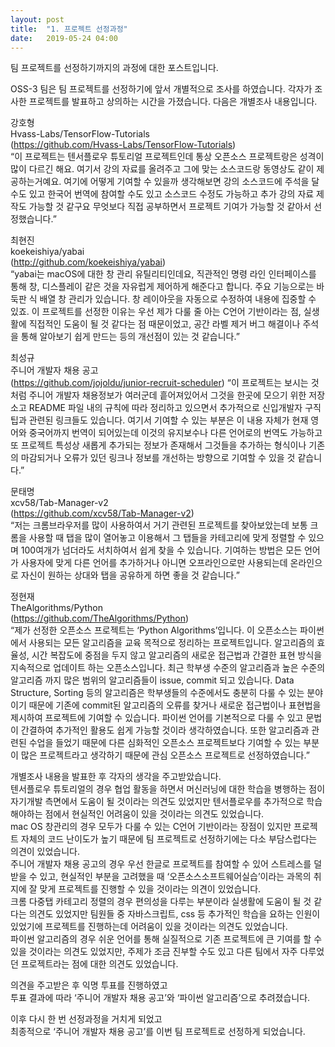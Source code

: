 ```yaml
---
layout: post
title:  "1. 프로젝트 선정과정"
date:   2019-05-24 04:00
---
```

팀 프로젝트를 선정하기까지의 과정에 대한 포스트입니다.

OSS-3 팀은 팀 프로젝트를 선정하기에 앞서 개별적으로 조사를 하였습니다.
각자가 조사한 프로젝트를 발표하고 상의하는 시간을 가졌습니다.
다음은 개별조사 내용입니다.

강호형   
Hvass-Labs/TensorFlow-Tutorials   
(https://github.com/Hvass-Labs/TensorFlow-Tutorials)   
“이 프로젝트는 텐서플로우 튜토리얼 프로젝트인데 통상 오픈소스 프로젝트랑은 성격이 많이 다르긴 해요. 여기서 강의 자료를 올려주고 그에 맞는 소스코드랑 동영상도 같이 제공하는거예요. 여기에 어떻게 기여할 수 있을까 생각해보면 강의 소스코드에 주석을 달 수도 있고 한국어 번역에 참여할 수도 있고 소스코드 수정도 가능하고 추가 강의 자료 제작도 가능할 것 같구요 무엇보다 직접 공부하면서 프로젝트 기여가 가능할 것 같아서 선정했습니다.”

최현진   
koekeishiya/yabai   
(http://github.com/koekeishiya/yabai)   
“yabai는 macOS에 대한 창 관리 유틸리티인데요, 직관적인 명령 라인 인터페이스를 통해 창, 디스플레이 같은 것을 자유럽게 제어하게 해준다고 합니다. 주요 기능으로는 바둑판 식 배열 창 관리가 있습니다. 창 레이아웃을 자동으로 수정하여 내용에 집중할 수 있죠. 이 프로젝트를 선정한 이유는 우선 제가 다룰 줄 아는 C언어 기반이라는 점, 실생활에 직접적인 도움이 될 것 같다는 점 때문이었고, 공간 라벨 제거 버그 해결이나 주석을 통해 알아보기 쉽게 만드는 등의 개선점이 있는 것 같습니다.”

최성규   
주니어 개발자 채용 공고   
(https://github.com/jojoldu/junior-recruit-scheduler)
“이 프로젝트는 보시는 것처럼 주니어 개발자 채용정보가 여러군데 흩어져있어서 그것을 한곳에 모으기 위한 저장소고 README 파일 내의 규칙에 따라 정리하고 있으면서 추가적으로 신입개발자 구직 팁과 관련된 링크들도 있습니다. 여기서 기여할 수 있는 부분은 이 내용 자체가 현재 영어와 중국어까지 번역이 되어있는데 이것의 유지보수나 다른 언어로의 번역도 가능하고 또 프로젝트 특성상 새롭게 추가되는 정보가 존재해서 그것들을 추가하는 형식이나 기존의 마감되거나 오류가 있던 링크나 정보를 개선하는 방향으로 기여할 수 있을 것 같습니다.”

문태명   
xcv58/Tab-Manager-v2   
(https://github.com/xcv58/Tab-Manager-v2)   
“저는 크롬브라우저를 많이 사용하여서 거기 관련된 프로젝트를 찾아보았는데 보통 크롬을 사용할 때 탭을 많이 열어놓고 이용해서 그 탭들을 카테고리에 맞게 정렬할 수 있으며 100여개가 넘더라도 서치하여서 쉽게 찾을 수 있습니다. 기여하는 방법은 모든 언어가 사용자에 맞게 다른 언어를 추가하거나 아니면 오프라인으로만 사용되는데 온라인으로 자신이 원하는 상대와 탭을 공유하게 하면 좋을 것 같습니다.”

정현재   
TheAlgorithms/Python   
(https://github.com/TheAlgorithms/Python)   
“제가 선정한 오픈소스 프로젝트는 ‘Python Algorithms’입니다. 이 오픈소스는 파이썬에서 사용되는 모든 알고리즘을 교육 목적으로 정리하는 프로젝트입니다. 알고리즘의 효율성, 시간 복잡도에 중점을 두지 않고 알고리즘의 새로운 접근법과 간결한 표현 방식을 지속적으로 업데이트 하는 오픈소스입니다. 최근 학부생 수준의 알고리즘과 높은 수준의 알고리즘 까지 많은 범위의 알고리즘들이 issue, commit 되고 있습니다. Data Structure, Sorting 등의 알고리즘은 학부생들의 수준에서도 충분히 다룰 수 있는 분야이기 때문에 기존에 commit된 알고리즘의 오류를 찾거나 새로운 접근법이나 표현법을 제시하여 프로젝트에 기여할 수 있습니다. 파이썬 언어를 기본적으로 다룰 수 있고 문법이 간결하여 추가적인 활용도 쉽게 가능할 것이라 생각하였습니다. 또한 알고리즘과 관련된 수업을 들었기 때문에 다른 심화적인 오픈소스 프로젝트보다 기여할 수 있는 부분이 많은 프로젝트라고 생각하기 때문에 관심 오픈소스 프로젝트로 선정하였습니다.”

개별조사 내용을 발표한 후 각자의 생각을 주고받았습니다.   
텐서플로우 튜토리얼의 경우 
협업 활동을 하면서 머신러닝에 대한 학습을 병행하는 점이 자기개발 측면에서 도움이 될 것이라는 의견도 있었지만 텐서플로우를 추가적으로 학습해야하는 점에서 현실적인 어려움이 있을 것이라는 의견도 있었습니다.   
mac OS 창관리의 경우
모두가 다룰 수 있는 C언어 기반이라는 장점이 있지만 프로젝트 자체의 코드 난이도가 높기 때문에 팀 프로젝트로 선정하기에는 다소 부담스럽다는 의견이 있었습니다.   
주니어 개발자 채용 공고의 경우
우선 한글로 프로젝트를 참여할 수 있어 스트레스를 덜받을 수 있고, 현실적인 부분을 고려했을 때 ‘오픈소스소프트웨어실습’이라는 과목의 취지에 잘 맞게 프로젝트를 진행할 수 있을 것이라는 의견이 있었습니다.   
크롬 다중탭 카테고리 정렬의 경우
편의성을 다루는 부분이라 실생활에 도움이 될 것 같다는 의견도 있었지만 팀원들 중 자바스크립트, css 등 추가적인 학습을 요하는 인원이 있었기에 프로젝트를 진행하는데 어려움이 있을 것이라는 의견도 있었습니다.   
파이썬 알고리즘의 경우
쉬운 언어를 통해 실질적으로 기존 프로젝트에 큰 기여를 할 수 있을 것이라는 의견도 있었지만, 주제가 조금 진부할 수도 있고 다른 팀에서 자주 다루었던 프로젝트라는 점에 대한 의견도 있었습니다.

의견을 주고받은 후 익명 투표를 진행하였고    
투표 결과에 따라 ‘주니어 개발자 채용 공고’와 ‘파이썬 알고리즘’으로 추려졌습니다.

이후 다시 한 번 선정과정을 거치게 되었고   
최종적으로 ‘주니어 개발자 채용 공고’를 이번 팀 프로젝트로 선정하게 되었습니다.
